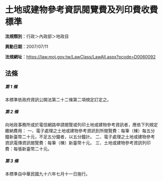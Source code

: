 # 土地或建物參考資訊閱覽費及列印費收費標準

**法規類別**：行政＞內政部＞地政目

**異動日期**：2007/07/11  

**法規網址**：https://law.moj.gov.tw/LawClass/LawAll.aspx?pcode=D0060092





## 法條
##### 第 1 條
本標準依政府資訊公開法第二十二條第二項規定訂定之。

##### 第 2 條
向地政事務所或於電信網路申請閱覽或列印土地或建物參考資訊者，應依下列規定繳納費用：
一、電子處理之土地或建物參考資訊到所閱覽費：每筆（棟）每五分鐘新臺幣二十元，不足五分鐘者，以五分鐘計。
二、電子處理之土地或建物參考資訊電傳資訊閱覽費：每筆（棟）新臺幣十元。
三、土地或建物參考資訊列印費：每張新臺幣二十元。

##### 第 3 條
本標準自中華民國九十六年七月十一日施行。


